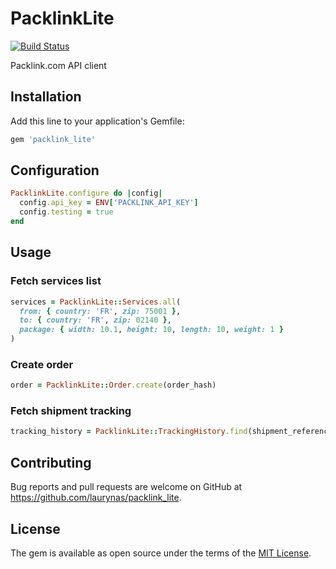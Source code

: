 # PacklinkLite

[![Build Status](https://travis-ci.org/laurynas/packlink_lite.svg?branch=master)](https://travis-ci.org/laurynas/packlink_lite)

Packlink.com API client

## Installation

Add this line to your application's Gemfile:

```ruby
gem 'packlink_lite'
```

## Configuration

```ruby
PacklinkLite.configure do |config|
  config.api_key = ENV['PACKLINK_API_KEY']
  config.testing = true
end
```

## Usage

### Fetch services list

```ruby
services = PacklinkLite::Services.all(
  from: { country: 'FR', zip: 75001 },
  to: { country: 'FR', zip: 02140 },
  package: { width: 10.1, height: 10, length: 10, weight: 1 }
)
```

### Create order

```ruby
order = PacklinkLite::Order.create(order_hash)
```

### Fetch shipment tracking

```ruby
tracking_history = PacklinkLite::TrackingHistory.find(shipment_reference)
```

## Contributing

Bug reports and pull requests are welcome on GitHub at https://github.com/laurynas/packlink_lite.


## License

The gem is available as open source under the terms of the [MIT License](http://opensource.org/licenses/MIT).

